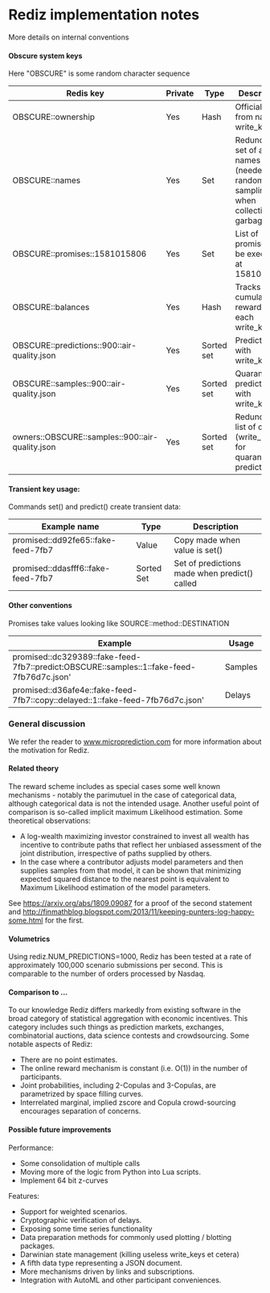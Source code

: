 

# Rediz implementation notes 

More details on internal conventions 

#### Obscure system keys

Here "OBSCURE" is some random character sequence

| Redis key                       | Private | Type | Description                                       |
|---------------------------------|---------|------|---------------------------------------------------|
| OBSCURE::ownership              | Yes     | Hash | Official map from name to write_key               |
| OBSCURE::names                  | Yes     | Set  | Redundant set of all names (needed for random sampling when collecting garbage) |
| OBSCURE::promises::1581015806   | Yes     | Set  | List of promises to be executed at 1581015806     |
| OBSCURE::balances               | Yes     | Hash | Tracks cumulative rewards for each write_key      |
| OBSCURE::predictions::900::air-quality.json  | Yes | Sorted set | Predictions with write_keys     |
| OBSCURE::samples::900::air-quality.json  | Yes | Sorted set | Quarantined predictions with write_keys     |
| owners::OBSCURE::samples::900::air-quality.json  | Yes | Sorted set | Redundant list of owners (write_keys) for quarantined predictions  |

#### Transient key usage:

Commands set() and predict() create transient data: 
 
| Example name                          | Type       | Description                                        |
|---------------------------------------|------------|----------------------------------------------------|
| promised::dd92fe65::fake-feed-7fb7    | Value      | Copy made when value is set()                      |
| promised::ddasfff6::fake-feed-7fb7    | Sorted Set | Set of predictions made when predict() called      |

#### Other conventions

Promises take values looking like SOURCE::method::DESTINATION

| Example                                                                                   | Usage      |
|-------------------------------------------------------------------------------------------|------------|
| promised::dc329389::fake-feed-7fb7::predict:OBSCURE::samples::1::fake-feed-7fb76d7c.json' | Samples    |
| promised::d36afe4e::fake-feed-7fb7::copy::delayed::1::fake-feed-7fb76d7c.json'            | Delays     |



### General discussion

We refer the reader to www.microprediction.com for more information about the motivation for Rediz.

#### Related theory

The reward scheme includes as special cases some well known mechanisms - notably the parimutuel in the case of
 categorical data, although categorical data is not the intended usage. Another useful point of comparison
  is so-called implicit maximum Likelihood estimation. Some theoretical observations:
- A log-wealth maximizing investor constrained to invest all wealth has incentive to contribute paths that reflect her unbiased assessment of the joint distribution, irrespective of paths supplied by others.
- In the case where a contributor adjusts model parameters and then supplies samples from that model, it can be shown that minimizing expected squared distance to the nearest point is equivalent to Maximum Likelihood estimation of the model parameters.

See https://arxiv.org/abs/1809.09087 for a proof of the second statement and http://finmathblog.blogspot.com/2013/11/keeping-punters-log-happy-some.html for the first. 

#### Volumetrics 

Using rediz.NUM_PREDICTIONS=1000, Rediz has been tested at a rate of approximately 100,000 scenario submissions per second. 
This is comparable to the number of orders processed by Nasdaq. 

#### Comparison to ...

To our knowledge Rediz differs markedly from existing software in the broad category of statistical aggregation with economic incentives. This
 category includes such things as prediction markets, exchanges, combinatorial auctions, data science contests and crowdsourcing. Some notable aspects of Rediz:

- There are no point estimates. 
- The online reward mechanism is constant (i.e. O(1)) in the number of participants.    
- Joint probabilities, including 2-Copulas and 3-Copulas, are parametrized by space filling curves. 
- Interrelated marginal, implied zscore and Copula crowd-sourcing encourages separation of concerns.   

#### Possible future improvements

Performance:
- Some consolidation of multiple calls
- Moving more of the logic from Python into Lua scripts.
- Implement 64 bit z-curves 

Features:
- Support for weighted scenarios. 
- Cryptographic verification of delays.
- Exposing some time series functionality
- Data preparation methods for commonly used plotting / blotting packages.
- Darwinian state management (killing useless write_keys et cetera)
- A fifth data type representing a JSON document. 
- More mechanisms driven by links and subscriptions.
- Integration with AutoML and other participant conveniences. 

 
